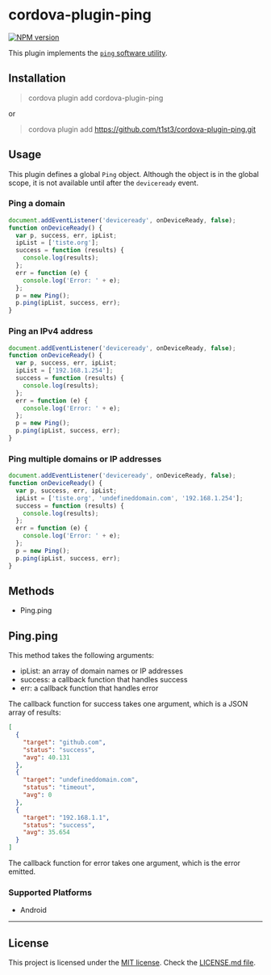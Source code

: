 
# cordova-plugin-ping

[![NPM version](https://img.shields.io/npm/v/cordova-plugin-ping.svg)](https://www.npmjs.org/package/cordova-plugin-ping)

This plugin implements the [`ping` software utility](https://en.wikipedia.org/wiki/Ping_%28networking_utility%29).

## Installation

> cordova plugin add cordova-plugin-ping

or

> cordova plugin add https://github.com/t1st3/cordova-plugin-ping.git

## Usage

This plugin defines a global `Ping` object.
Although the object is in the global scope, it is not available until after the `deviceready` event.

### Ping a domain
        
```js
document.addEventListener('deviceready', onDeviceReady, false);
function onDeviceReady() {
  var p, success, err, ipList;
  ipList = ['tiste.org'];
  success = function (results) {
    console.log(results);
  };
  err = function (e) {
    console.log('Error: ' + e);
  };
  p = new Ping();
  p.ping(ipList, success, err);
}
```

### Ping an IPv4 address

```js
document.addEventListener('deviceready', onDeviceReady, false);
function onDeviceReady() {
  var p, success, err, ipList;
  ipList = ['192.168.1.254'];
  success = function (results) {
    console.log(results);
  };
  err = function (e) {
    console.log('Error: ' + e);
  };
  p = new Ping();
  p.ping(ipList, success, err);
}
```

### Ping multiple domains or IP addresses

```js
document.addEventListener('deviceready', onDeviceReady, false);
function onDeviceReady() {
  var p, success, err, ipList;
  ipList = ['tiste.org', 'undefineddomain.com', '192.168.1.254'];
  success = function (results) {
    console.log(results);
  };
  err = function (e) {
    console.log('Error: ' + e);
  };
  p = new Ping();
  p.ping(ipList, success, err);
}
```

## Methods

- Ping.ping

## Ping.ping

This method takes the following arguments:

* ipList: an array of domain names or IP addresses
* success: a callback function that handles success
* err: a callback function that handles error

The callback function for success takes one argument, which is a JSON array of results:

```json
[
  {
    "target": "github.com",
    "status": "success",
    "avg": 40.131
  },
  {
    "target": "undefineddomain.com",
    "status": "timeout",
    "avg": 0
  },
  {
    "target": "192.168.1.1",
    "status": "success",
    "avg": 35.654
  }
]
```

The callback function for error takes one argument, which is the error emitted.

### Supported Platforms

- Android


*****

## License

This project is licensed under the [MIT license](https://opensource.org/licenses/MIT). Check the [LICENSE.md file](https://github.com/t1st3/cordova-plugin-ping/blob/master/LICENSE.md).
